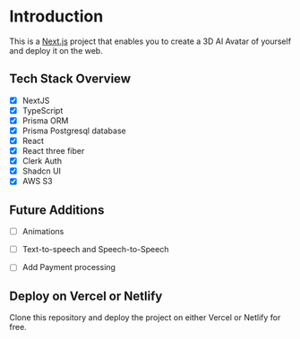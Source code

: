 # Introduction

This is a [Next.js](https://nextjs.org) project that enables you to create a 3D AI Avatar of yourself and deploy it on the web.

## Tech Stack Overview

- [x] NextJS
- [x] TypeScript
- [x] Prisma ORM
- [x] Prisma Postgresql database
- [x] React
- [x] React three fiber
- [x] Clerk Auth
- [x] Shadcn UI
- [x] AWS S3

## Future Additions

- [ ] Animations
- [ ] Text-to-speech and Speech-to-Speech
- [ ] Add Payment processing
      

## Deploy on Vercel or Netlify

Clone this repository and deploy the project on either Vercel or Netlify for free.
